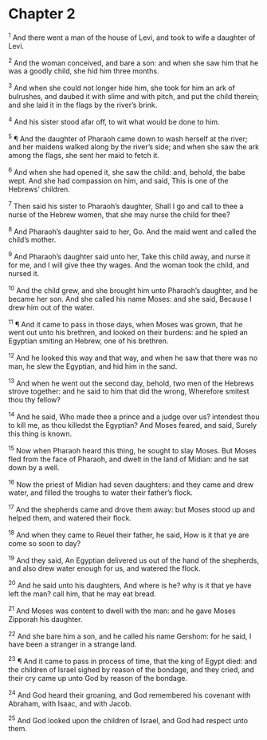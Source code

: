 # Chapter 2

<sup>1</sup> And there went a man of the house of Levi, and took to wife a daughter of Levi. 

<sup>2</sup> And the woman conceived, and bare a son: and when she saw him that he was a goodly child, she hid him three months. 

<sup>3</sup> And when she could not longer hide him, she took for him an ark of bulrushes, and daubed it with slime and with pitch, and put the child therein; and she laid it in the flags by the river’s brink. 

<sup>4</sup> And his sister stood afar off, to wit what would be done to him. 

<sup>5</sup> ¶ And the daughter of Pharaoh came down to wash herself at the river; and her maidens walked along by the river’s side; and when she saw the ark among the flags, she sent her maid to fetch it. 

<sup>6</sup> And when she had opened it, she saw the child: and, behold, the babe wept. And she had compassion on him, and said, This is one of the Hebrews’ children. 

<sup>7</sup> Then said his sister to Pharaoh’s daughter, Shall I go and call to thee a nurse of the Hebrew women, that she may nurse the child for thee? 

<sup>8</sup> And Pharaoh’s daughter said to her, Go. And the maid went and called the child’s mother. 

<sup>9</sup> And Pharaoh’s daughter said unto her, Take this child away, and nurse it for me, and I will give thee thy wages. And the woman took the child, and nursed it. 

<sup>10</sup> And the child grew, and she brought him unto Pharaoh’s daughter, and he became her son. And she called his name Moses: and she said, Because I drew him out of the water. 

<sup>11</sup> ¶ And it came to pass in those days, when Moses was grown, that he went out unto his brethren, and looked on their burdens: and he spied an Egyptian smiting an Hebrew, one of his brethren. 

<sup>12</sup> And he looked this way and that way, and when he saw that there was no man, he slew the Egyptian, and hid him in the sand. 

<sup>13</sup> And when he went out the second day, behold, two men of the Hebrews strove together: and he said to him that did the wrong, Wherefore smitest thou thy fellow? 

<sup>14</sup> And he said, Who made thee a prince and a judge over us? intendest thou to kill me, as thou killedst the Egyptian? And Moses feared, and said, Surely this thing is known. 

<sup>15</sup> Now when Pharaoh heard this thing, he sought to slay Moses. But Moses fled from the face of Pharaoh, and dwelt in the land of Midian: and he sat down by a well. 

<sup>16</sup> Now the priest of Midian had seven daughters: and they came and drew water, and filled the troughs to water their father’s flock. 

<sup>17</sup> And the shepherds came and drove them away: but Moses stood up and helped them, and watered their flock. 

<sup>18</sup> And when they came to Reuel their father, he said, How is it that ye are come so soon to day? 

<sup>19</sup> And they said, An Egyptian delivered us out of the hand of the shepherds, and also drew water enough for us, and watered the flock. 

<sup>20</sup> And he said unto his daughters, And where is he? why is it that ye have left the man? call him, that he may eat bread. 

<sup>21</sup> And Moses was content to dwell with the man: and he gave Moses Zipporah his daughter. 

<sup>22</sup> And she bare him a son, and he called his name Gershom: for he said, I have been a stranger in a strange land. 

<sup>23</sup> ¶ And it came to pass in process of time, that the king of Egypt died: and the children of Israel sighed by reason of the bondage, and they cried, and their cry came up unto God by reason of the bondage. 

<sup>24</sup> And God heard their groaning, and God remembered his covenant with Abraham, with Isaac, and with Jacob. 

<sup>25</sup> And God looked upon the children of Israel, and God had respect unto them. 


